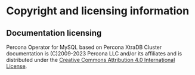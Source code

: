 # Copyright and licensing information

## Documentation licensing

Percona Operator for MySQL based on Percona XtraDB Cluster documentation is (C)2009-2023 Percona LLC and/or its affiliates and is distributed under the [Creative Commons Attribution 4.0 International License](https://creativecommons.org/licenses/by/4.0/).
